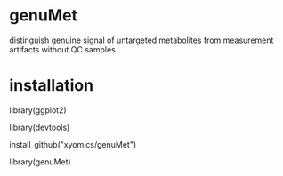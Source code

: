 # genuMet
distinguish genuine signal of untargeted metabolites from measurement artifacts without QC samples

# installation

library(ggplot2)

library(devtools)

install_github("xyomics/genuMet")

library(genuMet)


